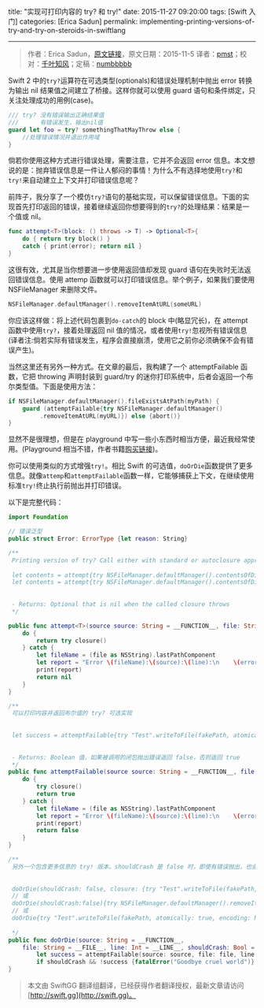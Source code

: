 title: "实现可打印内容的 try? 和 try!"
date: 2015-11-27 09:20:00
tags: [Swift 入门]
categories: [Erica Sadun]
permalink: implementing-printing-versions-of-try-and-try-on-steroids-in-swiftlang

---
> 作者：Erica Sadun，[原文链接](http://ericasadun.com/2015/11/05/implementing-printing-versions-of-try-and-try-on-steroids-in-swiftlang/)，原文日期：2015-11-5
> 译者：[pmst](http://www.jianshu.com/users/596f2ba91ce9/latest_articles)；校对：[千叶知风](http://weibo.com/xiaoxxiao)；定稿：[numbbbbb](http://numbbbbb.com/)
  







<!--此处开始正文-->

Swift 2 中的`try?`运算符在可选类型(optionals)和错误处理机制中抛出 error 转换为输出 nil 结果值之间建立了桥接。这样你就可以使用 guard 语句和条件绑定，只关注处理成功的用例(case)。

<!--more-->

```swift
/// try? 没有错误输出正确结果值
///      有错误发生，输出nil值
guard let foo = try? somethingThatMayThrow else {
    //处理错误情况并退出作用域
}
```

倘若你使用这种方式进行错误处理，需要注意，它并不会返回 error 信息。本文想说的是：抛弃错误信息是一件让人郁闷的事情！为什么不有选择地使用`try?`和`try!`来自动建立上下文并打印错误信息呢？

前阵子，我分享了一个模仿`try?`语句的基础实现，可以保留错误信息。下面的实现首先打印返回的错误，接着继续返回你想要得到的`try?`的处理结果：结果是一个值或 nil。

```swift
func attempt<T>(block: () throws -> T) -> Optional<T>{ 
    do { return try block() } 
    catch { print(error); return nil } 
}
```

这很有效，尤其是当你想要进一步使用返回值却发现 guard 语句在失败时无法返回错误信息。使用 attemp 函数就可以打印错误信息。举个例子，如果我们要使用 NSFileManager 来删除文件。

```swift
NSFileManager.defaultManager().removeItemAtURL(someURL)
```

你应该这样做：将上述代码包裹到`do-catch`的 block 中(略显冗长)，在 attempt 函数中使用`try?`，接着处理返回 nil 值的情况，或者使用`try!`忽视所有错误信息(译者注:倘若实际有错误发生，程序会直接崩溃，使用它之前你必须确保不会有错误产生)。

当然这里还有另外一种方式。在文章的最后，我构建了一个 attemptFailable 函数，它把 throwing 声明封装到 guard/try 的迷你打印系统中，后者会返回一个布尔类型值。下面是使用方法：

```swift
if NSFileManager.defaultManager().fileExistsAtPath(myPath) {
    guard (attemptFailable{try NSFileManager.defaultManager()
         .removeItemAtURL(myURL)}) else {abort()}
}
```

显然不是很理想，但是在 playground 中写一些小东西时相当方便，最近我经常使用。(Playground 相当不错，作者书籍[购买链接](https://itunes.apple.com/us/book/playground-secrets-power-tips/id982838034?mt=11))。

你可以使用类似的方式增强`try!`。相比 Swift 的可选值，`doOrDie`函数提供了更多信息。就像`attemp`和`attemptFailable`函数一样，它能够捕获上下文，在继续使用标准`try!`终止执行前抛出并打印错误。

以下是完整代码：

```swift
import Foundation

// 错误泛型
public struct Error: ErrorType {let reason: String}

/**
 Printing version of try? Call either with standard or autoclosure approach
 
 let contents = attempt{try NSFileManager.defaultManager().contentsOfDirectoryAtPath(fakePath)}
 let contents = attempt{try NSFileManager.defaultManager().contentsOfDirectoryAtPath(XCPlaygroundSharedDataDirectoryURL.path!)}
 
 
 - Returns: Optional that is nil when the called closure throws
 */

public func attempt<T>(source source: String = __FUNCTION__, file: String = __FILE__, line: Int = __LINE__, closure: () throws -> T) -> Optional<T>{
    do {
        return try closure()
    } catch {
        let fileName = (file as NSString).lastPathComponent
        let report = "Error \(fileName):\(source):\(line):\n    \(error)"
        print(report)
        return nil
    }
}

/**
 可以打印内容并返回布尔值的 try? 可选实现
 
 
 let success = attemptFailable{try "Test".writeToFile(fakePath, atomically: true, encoding: NSUTF8StringEncoding)}
 
 
 - Returns: Boolean 值，如果被调用的闭包抛出错误返回 false，否则返回 true
 */
public func attemptFailable(source source: String = __FUNCTION__, file: String = __FILE__, line: Int = __LINE__, closure: () throws -> Void) -> Bool {
    do {
        try closure()
        return true
    } catch {
        let fileName = (file as NSString).lastPathComponent
        let report = "Error \(fileName):\(source):\(line):\n    \(error)"
        print(report)
        return false
    }
}

/**
 另外一个包含更多信息的 try! 版本。shouldCrash 是 false 时，即使有错误抛出，也会继续执行
 
 
 doOrDie(shouldCrash: false, closure: {try "Test".writeToFile(fakePath, atomically: true, encoding: NSUTF8StringEncoding)})
 // 或
 doOrDie(shouldCrash:false){try NSFileManager.defaultManager().removeItemAtURL(fakeURL)}
 // 或
 doOrDie{try "Test".writeToFile(fakePath, atomically: true, encoding: NSUTF8StringEncoding)}
 
 */
public func doOrDie(source: String = __FUNCTION__,
    file: String = __FILE__, line: Int = __LINE__, shouldCrash: Bool = true, closure: () throws -> Void) {
        let success = attemptFailable(source: source, file: file, line: line, closure: closure)
        if shouldCrash && !success {fatalError("Goodbye cruel world")}
}
```
> 本文由 SwiftGG 翻译组翻译，已经获得作者翻译授权，最新文章请访问 [http://swift.gg](http://swift.gg)。